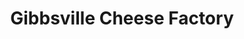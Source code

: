 ---
title: "Gibbsville Cheese Factory"
url: /sheboygan-falls/gibbsville-cheese-factory/
shop: supermarket
---